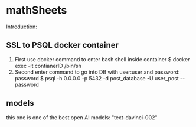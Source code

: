 # mathSheets

Introduction:

## SSL to PSQL docker container
1. First use docker command to enter bash shell inside container 
	$ docker exec -it contianerID /bin/sh  
2. Second enter command to go into DB with user:user and password: password 
	$ psql -h 0.0.0.0 -p 5432 -d post_database -U user_post --password


## models

this one is one of the best open AI models:  "text-davinci-002" 